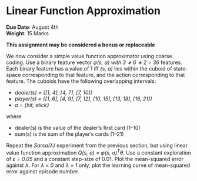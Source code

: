 # Linear Function Approximation

**Due Date**: August 4th <br />
**Weight**: 15 Marks

**This assignment may be considered a bonus or replaceable**

We now consider a simple value function approximator using coarse coding. Use a binary feature vector _φ(s, a) with 3 ∗ 6 ∗ 2 = 36_ features. Each binary feature
has a value of 1 iff _(s, a)_ lies within the cuboid of state-space corresponding to that feature, and the action corresponding to that feature. The cuboids have the following overlapping intervals:

- _dealer(s) = {[1, 4], [4, 7], [7, 10]}_
- _player(s) = {[1, 6], [4, 9], [7, 12], [10, 15], [13, 18], [16, 21]}_
- _a = {hit, stick}_

where
- dealer(s) is the value of the dealer’s first card (1–10)
- sum(s) is the sum of the player’s cards (1–21)

Repeat the _Sarsa(λ)_ experiment from the previous section, but using linear value function approximation _Q(s, a) = φ(s, a)<sup>T</sup>θ_. Use a constant exploration of _ε = 0.05_ and a constant step-size of 0.01. Plot the mean-squared error against _λ_. For _λ = 0_ and _λ = 1_ only, plot the learning curve of mean-squared error against episode number.

